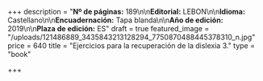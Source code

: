 +++
description = "**Nº de páginas:** 189\n\n**Editorial:** LEBON\n\n**Idioma:** Castellano\n\n**Encuadernación:** Tapa blanda\n\n**Año de edición:** 2019\n\n**Plaza de edición:** ES"
draft = true
featured_image = "/uploads/121486889_3435843213128294_7750870488445378310_n.jpg"
price = 640
title = "Ejercicios para la recuperación de la dislexia 3."
type = "book"

+++
